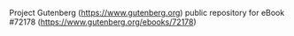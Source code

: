 Project Gutenberg (https://www.gutenberg.org) public repository
for eBook #72178 (https://www.gutenberg.org/ebooks/72178)
